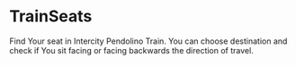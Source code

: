 # TrainSeats
Find Your seat in Intercity Pendolino Train. You can choose destination and check if You sit facing or facing backwards the direction of travel.
